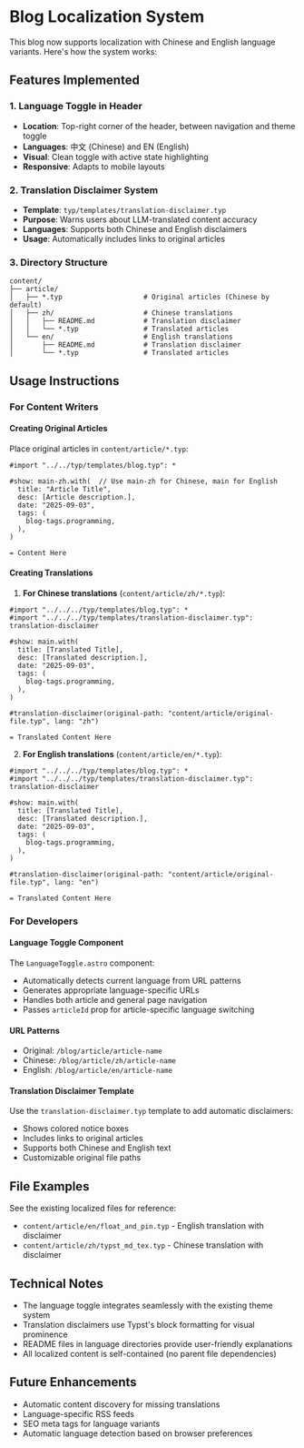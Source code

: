 # Blog Localization System

This blog now supports localization with Chinese and English language variants. Here's how the system works:

## Features Implemented

### 1. Language Toggle in Header
- **Location**: Top-right corner of the header, between navigation and theme toggle
- **Languages**: 中文 (Chinese) and EN (English)
- **Visual**: Clean toggle with active state highlighting
- **Responsive**: Adapts to mobile layouts

### 2. Translation Disclaimer System
- **Template**: `typ/templates/translation-disclaimer.typ`
- **Purpose**: Warns users about LLM-translated content accuracy
- **Languages**: Supports both Chinese and English disclaimers
- **Usage**: Automatically includes links to original articles

### 3. Directory Structure
```
content/
├── article/
│   ├── *.typ                    # Original articles (Chinese by default)
│   ├── zh/                      # Chinese translations
│   │   ├── README.md            # Translation disclaimer
│   │   └── *.typ                # Translated articles
│   └── en/                      # English translations
│       ├── README.md            # Translation disclaimer  
│       └── *.typ                # Translated articles
```

## Usage Instructions

### For Content Writers

#### Creating Original Articles
Place original articles in `content/article/*.typ`:

```typst
#import "../../typ/templates/blog.typ": *

#show: main-zh.with(  // Use main-zh for Chinese, main for English
  title: "Article Title",
  desc: [Article description.],
  date: "2025-09-03",
  tags: (
    blog-tags.programming,
  ),
)

= Content Here
```

#### Creating Translations

1. **For Chinese translations** (`content/article/zh/*.typ`):
```typst
#import "../../../typ/templates/blog.typ": *
#import "../../../typ/templates/translation-disclaimer.typ": translation-disclaimer

#show: main.with(
  title: [Translated Title],
  desc: [Translated description.],
  date: "2025-09-03",
  tags: (
    blog-tags.programming,
  ),
)

#translation-disclaimer(original-path: "content/article/original-file.typ", lang: "zh")

= Translated Content Here
```

2. **For English translations** (`content/article/en/*.typ`):
```typst
#import "../../../typ/templates/blog.typ": *
#import "../../../typ/templates/translation-disclaimer.typ": translation-disclaimer

#show: main.with(
  title: [Translated Title],
  desc: [Translated description.],
  date: "2025-09-03",
  tags: (
    blog-tags.programming,
  ),
)

#translation-disclaimer(original-path: "content/article/original-file.typ", lang: "en")

= Translated Content Here
```

### For Developers

#### Language Toggle Component
The `LanguageToggle.astro` component:
- Automatically detects current language from URL patterns
- Generates appropriate language-specific URLs
- Handles both article and general page navigation
- Passes `articleId` prop for article-specific language switching

#### URL Patterns
- Original: `/blog/article/article-name`
- Chinese: `/blog/article/zh/article-name`  
- English: `/blog/article/en/article-name`

#### Translation Disclaimer Template
Use the `translation-disclaimer.typ` template to add automatic disclaimers:
- Shows colored notice boxes
- Includes links to original articles
- Supports both Chinese and English text
- Customizable original file paths

## File Examples

See the existing localized files for reference:
- `content/article/en/float_and_pin.typ` - English translation with disclaimer
- `content/article/zh/typst_md_tex.typ` - Chinese translation with disclaimer

## Technical Notes

- The language toggle integrates seamlessly with the existing theme system
- Translation disclaimers use Typst's block formatting for visual prominence  
- README files in language directories provide user-friendly explanations
- All localized content is self-contained (no parent file dependencies)

## Future Enhancements

- Automatic content discovery for missing translations
- Language-specific RSS feeds
- SEO meta tags for language variants
- Automatic language detection based on browser preferences